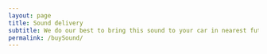 ```yaml
---
layout: page
title: Sound delivery
subtitle: We do our best to bring this sound to your car in nearest future 
permalink: /buySound/
---
```


